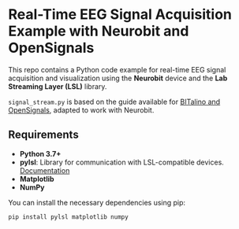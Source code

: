 # Real-Time EEG Signal Acquisition Example with Neurobit and OpenSignals

This repo contains a Python code example for real-time EEG signal acquisition and visualization using the **Neurobit** device and the **Lab Streaming Layer (LSL)** library.

```signal_stream.py``` is based on the guide available for [BITalino and OpenSignals](https://bitalino.com/storage/uploads/media/open-signals-revolution---lab-streaming-layer-guide-python.pdf), adapted to work with Neurobit.

## Requirements
- **Python 3.7+**
- **pylsl**: Library for communication with LSL-compatible devices. [Documentation](https://github.com/labstreaminglayer/liblsl-Python)
- **Matplotlib**
- **NumPy**

You can install the necessary dependencies using pip:

```bash
pip install pylsl matplotlib numpy
